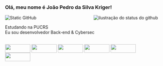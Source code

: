 



### Olá, meu nome é João Pedro da Silva Kriger!


<img src="https://img.shields.io/static/v1?label=Overview&message=João Pedro&color=f8efd4&style=for-the-badge&logo=GitHub" alt="Static GitHub"></li>
<img align='right' src="https://github-readme-stats.vercel.app/api?username=sillysecret&show_icons=true&title_color=783c00&text_color=af552e&icon_color=783c00&bg_color=f8efd4&cache_seconds=2300&?theme=dark" alt="ilustração do status do github"></li>



<p>Estudando na PUCRS<br/> Eu sou desenvolvedor Back-end & Cybersec</p>




<div style="display: inline_block"><br>
  <img align="center" padding="4px8px" border-radius="5px" height="28" width="83" src="https://img.shields.io/badge/Rust-000000?style=for-the-badge&logo=rust&logoColor=white">
  <img align="center"  padding="4px8px" border-radius="5px" height="28" width="83" src="https://img.shields.io/badge/Spring-6DB33F?style=for-the-badge&logo=spring&logoColor=white">
  <img align="center"  height="28" width="83"  padding="4px8px" border-radius="5px" src="https://img.shields.io/badge/Java-ED8B00?style=for-the-badge&logo=openjdk&logoColor=white">
  <img align="center"  height="28" width="83"  padding="4px8px" border-radius="5px" src="https://img.shields.io/badge/C-00599C?style=for-the-badge&logo=c&logoColor=white">
  <img align="center"  height="28" width="83"  padding="4px8px" border-radius="5px" src="https://img.shields.io/badge/JavaScript-323330?style=for-the-badge&logo=javascript&logoColor=F7DF1E">
  <img align="center"  height="28" width="83"   padding="4px8px" border-radius="5px" src="https://img.shields.io/badge/Arch_Linux-1793D1?style=for-the-badge&logo=arch-linux&logoColor=white">

</div>


  


